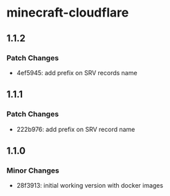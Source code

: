 # minecraft-cloudflare

## 1.1.2

### Patch Changes

- 4ef5945: add prefix on SRV records name

## 1.1.1

### Patch Changes

- 222b976: add prefix on SRV record name

## 1.1.0

### Minor Changes

- 28f3913: initial working version with docker images
